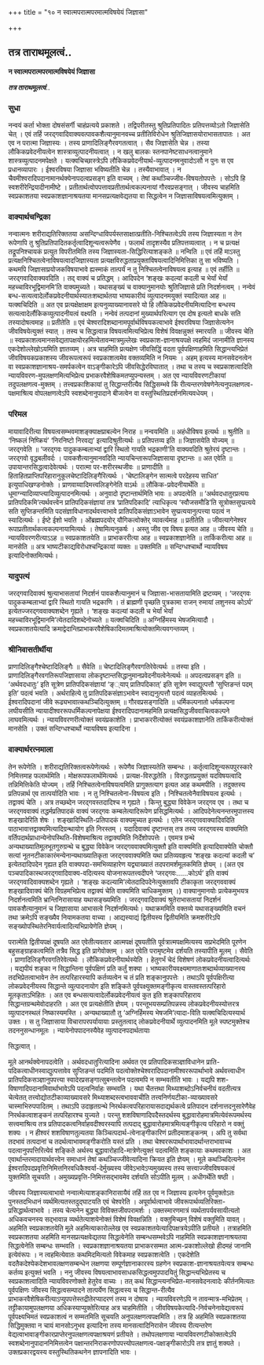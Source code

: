 +++
title = "१० न स्वात्मपरात्मपरमात्मविषयेयं जिज्ञासा"

+++


## तत्र ताराथमूलत्वं..

**न स्वात्मपरात्मपरमात्मविषयेयं जिज्ञासा**

***तत्र ताराथमूलत्वं***..

### सुधा

नन्वयं कर्ता भोक्ता दोषसंसर्गी चाहंप्रत्यये प्रकाशते । तद्विपरीतस्तु श्रुतिप्रतिपादितः प्रतिपत्तव्योऽतो जिज्ञासेति चेत् । एवं तर्हि जरद्गवादिवाक्यवत्पावकशैत्यानुमानवच्च प्रतीतिविरोधेन श्रुतिजिज्ञासयोराभासतापातः । अत एव न परात्मा जिज्ञास्यः । तस्य प्राणादिलिङ्गैरवगतत्वात् । सैव जिज्ञासेति चेन्न । तस्या लौकिकप्रवेदनीयत्वेन शास्त्राव्युत्पादनीयत्वात् । न खलु बालकः स्तनपानेष्टसाधनत्वानुमाने शास्त्रव्युत्पादनमपेक्षते । यत्क्वचिच्छास्त्रेऽपि लौकिकप्रवेदनीयार्थ-व्युत्पादनमनुवादोऽसौ न पुनः स एव प्रधानव्यापारः । ईश्वरविषया जिज्ञासा भविष्यतीति चेन्न । तस्यैवाभावात् । न चैवमीश्वरादिपदानामानर्थक्येनापदत्वप्रसङ्ग इति वाच्यम् । तेषां कथञ्चिज्जीव-विषयतोपपत्तेः । सोऽपि हि स्वशरीरेन्द्रियादीनामीष्टे । प्रतीतार्थत्वोपपत्तावप्रतीतार्थत्वकल्पनायां गौरवप्रसङ्गात् । जीवस्य चाहमिति स्वप्रकाशतया स्वप्रकाशज्ञानाश्रयतया मानसप्रत्यक्षवेद्यतया वा सिद्धत्वेन न जिज्ञासाविषयत्वमित्युक्तम् ।

### वाक्यार्थचन्द्रिका

नन्वात्मनः शरीराद्यतिरिक्ततया असन्दिग्धाविपर्यस्तसाक्षात्प्रतीति-निश्चितत्वेऽपि तस्य जिज्ञास्यता न तेन रूपेणापि तु श्रुतिप्रतिपादितकर्तृत्वादिशून्यत्वरूपेणैव । फलार्थं तादृशस्यैव प्रतिपत्तव्यत्वात् । न च प्रत्यक्षं तद्रूपनिश्चायकं प्रत्युत विपरीतमिति तस्य जिज्ञास्यता-सिद्धिरित्याशङ्कते ॥ नन्विति ॥ एवं तर्हि माऽस्तु प्रत्यक्षनिश्चितत्वेनाविषयत्वादजिज्ञास्यता प्रत्यक्षविरुद्धताप्रयुक्ताविषयत्वादिनिमित्तिका तु सा भविष्यति । कथमपि जिज्ञासाप्रयोजकविषयाभावे ह्यस्माकं तात्पर्यं न तु निश्चितत्वेनाविषयत्व इत्याह ॥ एवं तर्हीति ॥ जरद्गवादिवाक्यवदिति । तद् वाक्यं च प्रतिद्धम् । आदिपदेन ‘शङ्खः कदल्यां कदली च भेर्यां भेर्यां महच्चाविरभूद्विमानमि’ति वाक्यमुच्यते । यथासङ्ख्यं च वाक्यानुमानयोः श्रुतिजिज्ञासे प्रति निदर्शनत्वम् । नन्वेवं बन्ध-सत्यत्वादेर्लोकप्रवेदनीयार्थस्यातःशब्दार्थतया भाष्यकारीयं व्युत्पादनमयुक्तं स्यादित्यत आह ॥ यत्क्वचिदिति ॥ अत एव प्रत्यक्षेक्षाक्षम इत्यनुव्याख्यानावसरे यो हि लौकिकप्रवेदनीयमित्यादिना बन्धस्य सत्यत्वादेर्लौकिकव्युत्पादनीयत्वं वक्ष्यति । नन्वेवं तत्पदानां मुख्यार्थपरित्याग एव दोष इत्यतो बाधके सति तस्यादोषत्वमाह ॥ प्रतीतेति ॥ एवं चेश्वरादिशब्दानामपूर्वार्थविषयकत्वाभावे ईश्वरविषया जिज्ञासेत्यनेन जीवविषयेत्युक्तं स्यात् । तस्य च सिद्धत्वान्न विषयत्वमित्यभिप्रेत्य विशेषं विवक्षन्नुक्तं स्मारयति ॥ जीवस्य चेति ॥ स्वप्रकाशत्वमानसवेद्यतापक्षयोरहमित्येतावन्मात्रमुल्लेखः स्वप्रकाश-ज्ञानाश्रयपक्षे त्वहमिदं जानामीति ज्ञानस्य एकदेशोल्लेखोऽयमिति ज्ञातव्यम् । अत्र चाहमिति प्रत्यक्षेण जीवसिद्धिं वदता पूर्वपक्षिणाहमिति सिद्धान्त्यभिप्रेतं जीवविषयकप्रकाशस्य जीवरूपत्वरूपं स्वप्रकाशत्वमेव वक्तव्यमिति न नियमः । अहम् इत्यस्य मानसवेदनत्वेन वा स्वप्रकाशज्ञानाश्रय-समर्पकत्वेन वाऽङ्गीकारेऽपि जीवसिद्धेरविघातात् । तथा च तस्य च स्वप्रकाशत्वादिति न्यायविवरण-मुपलक्षणमित्यभिप्रेत्य प्रभाकरवैशेषिकमतप्युपन्यस्तम् । अत एव न्यायविवरणटीकायां तदुपलक्षणत्व-मुक्तम् । तत्त्वप्रकाशिकायां तु सिद्धान्तरीत्यैव सिद्धिसम्भवे किं रीत्यन्तरगवेषणेनेत्यनुपलक्षणत्व-पक्षमाश्रित्य वोपलक्षणत्वेऽपि स्वशब्देनानुपादाने बीजत्वेन वा वस्तुस्थितिप्रदर्शनमित्यवधेयम् ।

### परिमल

मायावादिरीत्या विषयत्वसम्भवमाशङ्क्याक्षप्राबल्येन निराह ॥ नन्वयमिति ॥ अहंधीविषय इत्यर्थः ॥ श्रुतीति ॥ ‘निष्कलं निष्क्रियं’ ‘निरनिष्टो निरवद्य’ इत्यादिश्रुतीत्यर्थः ॥ प्रतिपत्तव्य इति ॥ जिज्ञासयेति योज्यम् ॥ जरद्गवेति ॥ ‘जरद्गवः पादुककम्बलाभ्यां द्वारि स्थितो गायति भद्रकाणी’ति वाक्यवदिति श्रुतेरयं दृष्टान्तः । जरद्गवो वृद्धबलीवर्दः । पावकशैत्यानुमानवदिति न्यायचिन्तारूपजिज्ञासाया दृष्टान्तः ॥ अत एवेति ॥ उपायान्तरसिद्धत्वादेवेत्यर्थः । परात्मा पर-शरीरस्थजीवः ॥ प्राणादीति ॥ हिताहितप्राप्तिपरिहारानुकूलचेष्टादिलिङ्गैरित्यर्थः । ‘चेष्टालिङ्गेन सात्मत्वे परदेहस्य साधित’ इत्युपाधिखण्डनोक्तेः । प्राणवाय्वादिमत्त्वलिङ्गेनेति वाऽर्थः ॥ लौकिक-प्रवेदनीयार्थेति ॥ धूमाग्न्यादिव्याप्त्यादिव्युत्पादनमित्यर्थः । अनुवादो दृष्टान्तार्थमिति भावः ॥ अपदत्वेति ॥ ‘अर्थवदधातुरप्रत्ययः प्रातिपदिकमि’त्यर्थवत्त्वेन प्रातिपदिकसंज्ञायां तत्र ‘प्रातिपदिकादि’ त्याधिकृत्य ‘स्वौजसमौडि’ति सूत्रोक्तसुप्प्रत्यये सति सुप्तिङन्तमिति पदसंज्ञाविधानादर्थवत्त्वाभावे प्रातिपदिकसंज्ञाऽभावेन सुप्प्रत्ययानुत्पत्त्या पदत्वं न स्यादित्यर्थः । ईष्टे ईशो भवति । ओंब्रह्मपदयोर् यौगिकत्वोक्तेर् व्यावर्त्यमाह ॥ प्रतीतेति ॥ जीवत्यागेनेश्वर रूपाप्रतीतार्थकत्वकल्पनायामित्यर्थः । तेषामित्यनुकर्षः । अस्तु जीव एव विषय इत्यत आह ॥ जीवस्य चेति ॥ न्यायविवरणरीत्याऽऽह ॥ स्वप्रकाशतयेति ॥ प्राभाकररीत्या आह ॥ स्वप्रकाशज्ञानेति ॥ तार्किकरीत्या आह ॥ मानसेति ॥ अत्र भाष्यटीकाद्यविरोधश्चन्द्रिकायां व्यक्तः ॥ उक्तमिति ॥ सन्दिग्धश्चार्थो न्यायविषय इत्यादिनोक्तमित्यर्थः।

### यादुपत्यं

जरद्गवादिवाक्यं श्रुत्याभासतायां निदर्शनं पावकशैत्यानुमानं च जिज्ञासा-भासतायामिति द्रष्टव्यम् । ‘जरद्गवः पादुककम्बलाभ्यां द्वारि स्थितो गायति भद्रकाणि । तं ब्राह्मणी पृच्छति पुत्रकामा राजन् रुमायां लशुनस्य कोऽर्घ’ इत्येतज्जरद्गववाक्यशब्देन गृह्यते । ‘शङ्खः कदल्यां कदली च भेर्यां भेर्यां महच्चाविरभूद्विमानमि’त्येतदादिशब्देनोच्यते ॥ यत्क्वचिदिति ॥ अग्निर्हिमस्य भेषजमित्यादौ । स्वप्रकाशतयेत्यादि क्रमाद्वेदान्तिप्राभाकरवैशेषिकादिमतमाश्रित्योक्तमित्यवगन्तव्यम् ।

### श्रीनिवासतीर्थीया

प्राणादिलिङ्गैश्चेष्टादिलिङ्गैः ॥ सैवेति ॥ चेष्टादिलिङ्गैरवगतिरेवेत्यर्थः ॥ तस्या इति । प्राणादिलिङ्गैरवगतिरूपजिज्ञासाया लोकदृष्टान्तसिद्धानुमानप्रवेदनीयत्वेनेत्यर्थः ॥ अपदत्वप्रसङ्ग इति ॥ ‘अर्थवदधातुः’ इति सूत्रेण प्रातिपदिकसंज्ञायां ‘ङ््याप् प्रातिपदिकात्’ इति सूत्रेण स्वाद्युत्पत्तौ ‘सुप्तिङन्तं पदम् इति’ पदत्वं भवति । अर्थराहित्ये तु प्रातिपदिकसंज्ञाऽभावेन स्वाद्यनुत्पत्तौ पदत्वं व्याहतमित्यर्थः । ईश्वरादिपदानां जीवे रूढ्यभावात्कथञ्चिदित्युक्तम् ॥ गौरवप्रसङ्गादिति ॥ धर्मिकल्पनातो धर्मकल्पना लघीयसीति न्यायादीश्वररूपधर्मिकल्पनापेक्षया ईश्वरादिपदानामहमिति प्रत्यक्षसिद्धजीववाचित्वकल्पने लाघवमित्यर्थः । न्यायविवरणरीत्योक्तं स्वयंप्रकाशेति । प्राभाकररीत्योक्तं स्वयंप्रकाशज्ञानेति तार्किकरीत्योक्तं मानसेति । उक्तं सन्दिग्धश्चार्थो न्यायविषय इत्यादिना ।

### वाक्यार्थरत्नमाला

तेन रूपेणेति । शरीराद्यतिरिक्तत्वरूपेणेत्यर्थः । रूपेणैव जिज्ञास्यतेति सम्बन्धः । कर्तृत्वादिशून्यरूपपुरस्कारे निमित्तमाह फलार्थमिति । मोक्षरूपफलार्थमित्यर्थः । प्रत्यक्ष-विरुद्धतेति । विरुद्धताप्रयुक्तं यदविषयत्वादि तन्निमित्तिकेति योज्यम् । तर्हि निश्चितत्वेनाविषयत्वमिति प्रागुक्तत्याग इत्यत आह कथमपीति । तदुक्तस्य प्रतिपन्नार्थ एव तात्पर्यादिति भावः । न तु निश्चितत्वेना-विषयत्व इति । निश्चितत्वेनैवाविषयत्व इत्यर्थः । तद्वाक्यं चेति । अत्र तच्छब्देन जरद्गवस्तदादिश्च न गृह्यते । किन्तु बुद्ध्या विवेकेन जरद्गव एव । तथा च जरद्गववाक्यं तद्धर्मप्रतिपादकं वाक्यं जरद्गवः कम्बलेत्यादिरूपेण प्रसिद्धमित्यर्थः । आदिपदेनेत्यनन्तरमुपात्तस्य शङ्खादेरिति शेषः । शङ्खादिस्थिति-प्रतिपादकं वाक्यमुच्यत इत्यर्थः । एतेन जरद्गववाक्यादिवदिति पाठाभावात्तद्वाक्यमित्यादिग्रन्थायोग इति निरस्तम् । यदादिवाक्यं दृष्टान्तस् तत्र तस्य जरद्गवस्य वाक्यमिति वर्तिपदार्थप्राधान्येनोपस्थिति-विशेषमाश्रित्य तद्वाक्यमिति निर्देशोपपत्तेः । एवमत्र ग्रन्थे अन्यथाख्यातिमूलभूतगुरुग्रन्थे च बुद्ध्या विवेकेन जरद्गववाक्यमित्युक्तौ इति वाक्यमिति इत्यादिवाक्येति चोक्तौ सत्यां नूतनटीकाकारंमन्येनान्यथाख्यातिकृता जरद्गववाक्यमिति यथा प्रतिव्यवहृत्य ‘शङ्खः कदल्यां कदली च’ इत्येतदादिपदेन गृह्यत इति वाक्यपदा-समभिव्याहारेण यद्व्याख्यातं तदपरामर्शमूलकमिति ज्ञेयम् । (अत एव पञ्चपादिकास्थजरद्गवादिवाक्य-वदित्यस्य योजनारूपतत्त्वदीपने ‘जरद्गवः......कोऽर्घ’ इति वाक्यं जरद्गवादिवाक्यशब्देन गृह्यते । ‘शङ्खः कदल्यामि’त्येतदादिपदेनेत्युक्तावपि टीकाकृता जरद्गववाक्यं शङ्खादिवाक्यं चेति विग्रहमभिप्रेत्य तद्वाक्यं चेति वाक्यमिति चाधिकमुक्तम् ।) वाक्यानुमानयोः प्रत्येकमुभयत्र निदर्शनत्वमिति भ्रान्तिनिरासायाह यथासङ्ख्यमिति । जरद्गवादिवाक्यं श्रुतेराभासतायां निदर्शनं पावकशैत्यानुमानं च जिज्ञासाया आभासत्वे निदर्शनमित्यर्थः। यथाक्रममिति वक्तव्ये यथासङ्ख्यमिति वचनं तथा क्रमेऽपि सङ्ख्यैव नियामकतया वाच्या । आद्यस्याद्यं द्वितीयस्य द्वितीयमिति क्रमशरीरेऽपि सङ्ख्योपस्थितेरनिवार्यत्वादित्यभिप्रायेणेति ज्ञेयम् ।

परात्मेति द्वितीयपक्षं दूषयति अत एवेतीत्यवतार आत्मपक्षं दूषयतीति पूर्वत्रात्मपक्षमित्यस्य सप्रभेदमिति पूरणेन बहुसङ्ग्राहकत्वमिति तत्रैव सिद्ध इति प्रागेवोक्तम् । अत एवेति परामृष्टमेव दर्शयति तस्यापीति मूलम् । सैवेति । प्राणादिलिङ्गैरवगतिरेवेत्यर्थः । लौकिकप्रवेदनीयार्थस्येति । हेतुगर्भं चेदं विशेषणं लोकप्रवेदनीयत्वादित्यर्थः । यद्यपीयं शङ्का न सिद्धान्तिना पूर्वपक्षिणं प्रति कर्तुं शक्या । भाष्यकारीयवक्ष्यमाणातःशब्दार्थव्याख्यानस्य तदभिप्रेतत्वाभावेन तेन तत्परिहारस्यापि कर्तव्यत्वेन च तं प्रति शङ्कानुपपत्तेः । तथाऽपि पूर्वपक्षिरीत्या लोकप्रवेदनीयस्य सिद्धान्ते व्युत्पादनायोग इति शङ्किते पूर्वपक्ष्युक्तमङ्गीकृत्य वास्तवस्तत्परिहारो मूलकृताऽभिहितः । अत एव बन्धसत्यत्वादेर्लोकप्रवेदनीयत्वं कुत इति शङ्कापरिहाराय सिद्धान्तग्रन्थमेवोदाहरति । अत एव प्रत्यक्षेतीति ज्ञेयम् । परन्तूभयसम्प्रतिपन्नस्य लोकप्रवेदनीयस्योत्तरत्र व्युत्पादनस्थलं निष्कास्यमस्ति । अन्यथाख्यातौ तु ‘अग्निर्हिमस्य भेषजमि’त्यादा-विति यत्क्वचिदित्यस्यार्थ उक्तः । स तु जिज्ञासाया विचारापरपर्यायायाः प्रस्तुतत्वाद् लोकप्रवेदनीयार्थे व्युत्पादनमिति मूले स्पष्टमुक्तेश्च तदननुसन्धानमूलः । न्यायेनोपपादनस्यैवेह व्युत्पादनपदार्थतायाः

सिद्धत्वात् ।

मूले आनर्थक्येनापदत्वेति । अर्थवदधातुरित्यादिना अर्थवत एव प्रतिपादिकसञ्ज्ञाविधानेन प्राति-पदिकत्वाधीनस्वाद्युत्पत्तावेव सुप्तिङन्तं पदमिति पदत्वोक्तेश्चेश्वरादिपदानामीश्वररूपार्थाभावे अर्थवत्त्वाधीन प्रातिपदिकसञ्ज्ञानुपपत्त्या स्वादेरप्रसङ्गात्सुबन्तत्वेन पदत्वमपि न सम्भवतीति भावः । यद्यपि शश-विषाणादिपदानामिवार्थाभावेऽपि पदत्वनिर्वाहः सम्भवति । यथा चैतत्तथा मिथ्याशब्दोऽनिर्वचनीयं वदतीत्यत्र चेत्येतत् तत्त्वोद्योतटीकाव्याख्यावसरे मिथ्याशब्दस्त्वभाववाचीति तत्त्वनिर्णयटीका-व्याख्यावसरे चास्माभिरुपपादितम् । तथाऽपि उदाहृतग्रन्थे निरर्थकत्वपरिहारायासदाद्यर्थकत्वे प्रतिपादन दर्शनात्तदनुसारेणैवेह निरर्थकत्वाशङ्कनं तत्परिहारश्च युज्यते । परन्तु शशविषाणादिपदैस्तदर्थस्य बुद्धावारोहमात्रमित्येवंरूपमर्थस्य सत्त्वमाश्रित्य तत्र प्रतिपादकत्वनिर्वाहवदीश्वरस्यापि तत्पदाद् बुद्धावारोहमात्रमित्यङ्गीकृत्य परिहारो न वक्तुं शक्यः । न हीश्वरं शशविषाणतुल्यतया किञ्चित्पदार्थ-त्वेनाङ्गीकारिणं प्रतीदमाशङ्कनम् । अपि तु सर्वथा तदभावं तत्पदानां च तदर्थत्वाभावमङ्गीकरोति यस्तं प्रति । तथा चेश्वररूपार्थाभावादर्थान्तराभावाच्च पदत्वानुपपत्तिरित्येवं शङ्किते अर्थस्य बुद्धावारोहादि-मात्रेणेत्युक्तं पदत्वमिति शङ्कायाः कथमवकाशः । अत एवार्थान्तरमादायार्थवत्त्वेन समाधानं तेषां कथञ्चिज्जीवेत्यादिना क्रियत इति ज्ञेयम् । मूले कथञ्चिदित्यनेन ईश्वरादिपदप्रवृत्तिनिमित्तनिरवधिकैश्वर्या-देर्मुख्यस्य जीवेऽभावेऽप्यमुख्यस्य तस्य सत्त्वाज्जीवविषयकत्वं युक्तमिति सूचयति । अमुख्यप्रवृत्ति-निमित्तसद्भावमेव दर्शयति सोऽपीति मूलम् । अधीगर्थेति षष्ठी ।

जीवस्य जिज्ञास्यत्वाभावो नन्वात्मेत्याशङ्कानिरासायैवं तर्हि तत एव न जिज्ञास्य इत्यनेन पूर्वमुक्तोऽतः पुनस्तदभिधानं व्यर्थमित्यतस्तदुद्घाटयति एवं चेश्वरेति । अपूर्वार्थत्वाभावे जीवरूपार्थव्यतिरिक्ता-प्रसिद्धार्थत्वाभावे । तस्य चेत्यनेन बुद्ध्या विविक्तजीवपरामर्शः । उक्तस्मारणमात्रं व्यर्थतापर्यवसायीत्यतो अधिकवचनस्य सद्भावान्न व्यर्थतेत्याशयेनोक्तं विशेषं विवक्षन्निति । वक्तुमिच्छन् विशेषं वक्तुमिति यावत् । अहमिति स्वप्रकाशतयेति मूले अहमित्याकारोल्लेख एव स्वप्रकाशतयेत्यादिपक्षत्रयेऽपीति प्रतीयते । तत्राहमिति स्वप्रकाशतया अहमिति मानसप्रत्यक्षवेद्यतया सिद्धत्वेनेति सम्बन्धसम्भवेऽपि नाहमिति स्वप्रकाशज्ञानाश्रयतया सिद्धत्वेनेति सम्बन्धः सम्भवति । स्वप्रकाशज्ञानाश्रयतया प्राभाकरसम्मत आत्म-प्रकाशोल्लेखो हीदमहं जानामि इत्येवंरूपः । न त्वहमित्येवातः कथमिदमित्यतो विवेकमाह स्वप्रकाशत्वेति । एकदेशेति वदतैकदेश्येकदेशभावलक्षणसम्बन्धेन लक्षणया सम्पूर्णज्ञानाकारस्य ग्रहणेन स्वप्रकाश-ज्ञानाश्रयतयेत्यत्र सम्बन्धः कर्तव्य इत्युक्तं भवति । ननु जीवस्य विषयत्वाभावसाधकसिद्धत्वमुपपादयितुं सिद्धान्त्यभिप्रेतस्य च स्वप्रकाशत्वादिति न्यायविवरणोक्तो हेतुरेव वाच्यः । तत् कथं सिद्धान्त्यनभिप्रेत-मानसवेदनत्वादेः कीर्तनमित्यतः पूर्वपक्षिणः जीवस्य सिद्धत्वसम्पादने तात्पर्येण सिद्धत्वस्य च सिद्धान्त-रीत्यैव प्राभाकरवैशेषिकरीत्याऽप्युपपत्तेस्तद्रीतेरप्यादरणं तस्य न दोषाय । न्यायविवरणेऽपि न तावन्मात्र-मभिप्रेतम् । तट्टीकायामुपलक्षणया अधिकस्याप्युक्तेरित्याह अत्र चाहमितीति । जीवविषयकेत्यादि-निर्वचनेनावेद्यत्वरूपं पूर्वपक्ष्यभिमतं स्वप्रकाशत्वं न सम्मतमिति सूचयति अनुपलक्षणत्वपक्षमिति । तत्र हि अहमिति स्वप्रकाशतया सिद्धिमुक्तवा न चायं मानसोऽनुभव इत्यादिना तस्य मानसत्वादिनिरासेन जीवस्य रीत्यन्तरेण वेद्यत्वाभावाङ्गीकारप्राप्तेरनुपलक्षणत्वपक्षाश्रयणं प्रतीयते । तथोपलक्षणाया न्यायविवरणटीकोक्तत्वेऽपि स्वशब्देनानुपादाननिमित्तत्वेन पक्षान्तरनिराकरणोपपत्त्योपलक्षणत्व-पक्षाङ्गीकारोऽपि तत्र ज्ञातुं शक्यते । उक्तप्रकारद्वयस्य वस्तुस्थितिकथनेन ज्ञापनादिति भावः ।

